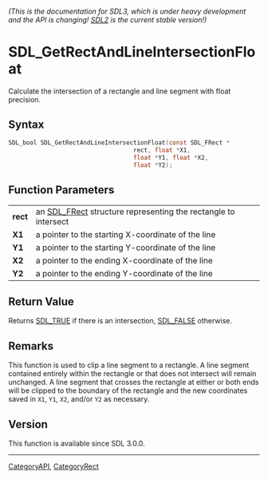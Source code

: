 ###### (This is the documentation for SDL3, which is under heavy development and the API is changing! [SDL2](https://wiki.libsdl.org/SDL2/) is the current stable version!)
# SDL_GetRectAndLineIntersectionFloat

Calculate the intersection of a rectangle and line segment with float precision.

## Syntax

```c
SDL_bool SDL_GetRectAndLineIntersectionFloat(const SDL_FRect *
                                   rect, float *X1,
                                   float *Y1, float *X2,
                                   float *Y2);

```

## Function Parameters

|              |                                                                             |
| ------------ | --------------------------------------------------------------------------- |
| **rect**     | an [SDL_FRect](SDL_FRect) structure representing the rectangle to intersect |
| **X1**       | a pointer to the starting X-coordinate of the line                          |
| **Y1**       | a pointer to the starting Y-coordinate of the line                          |
| **X2**       | a pointer to the ending X-coordinate of the line                            |
| **Y2**       | a pointer to the ending Y-coordinate of the line                            |

## Return Value

Returns [SDL_TRUE](SDL_TRUE) if there is an intersection,
[SDL_FALSE](SDL_FALSE) otherwise.

## Remarks

This function is used to clip a line segment to a rectangle. A line segment
contained entirely within the rectangle or that does not intersect will
remain unchanged. A line segment that crosses the rectangle at either or
both ends will be clipped to the boundary of the rectangle and the new
coordinates saved in `X1`, `Y1`, `X2`, and/or `Y2` as necessary.

## Version

This function is available since SDL 3.0.0.

----
[CategoryAPI](CategoryAPI), [CategoryRect](CategoryRect)


